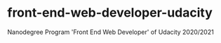 # front-end-web-developer-udacity
Nanodegree Program 'Front End Web Developer' of Udacity 2020/2021
